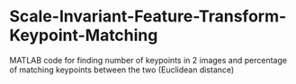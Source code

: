 # Scale-Invariant-Feature-Transform-Keypoint-Matching
MATLAB code for finding number of keypoints in 2 images and percentage of matching keypoints between the two (Euclidean distance)
